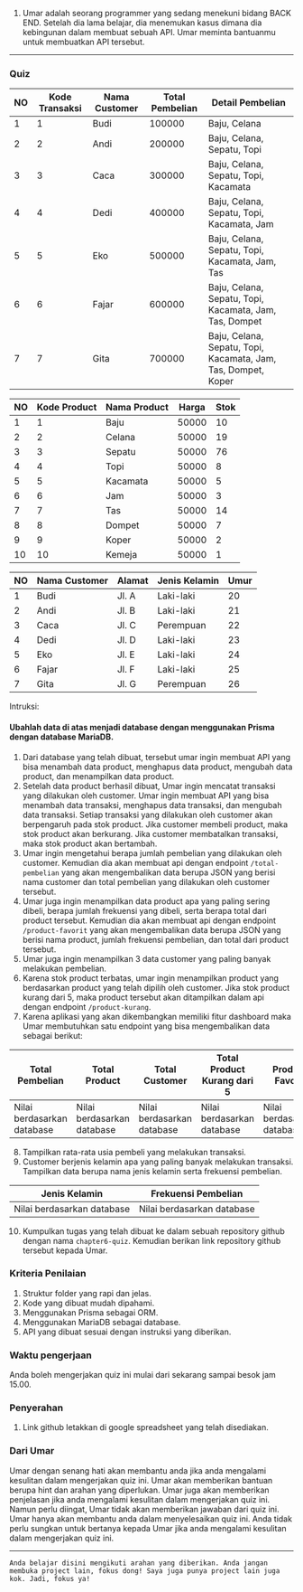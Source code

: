 1. Umar adalah seorang programmer yang sedang menekuni bidang BACK END. Setelah dia lama belajar, dia menemukan kasus dimana dia kebingunan dalam membuat sebuah API. Umar meminta bantuanmu untuk membuatkan API tersebut. 

---

### Quiz
| NO | Kode Transaksi | Nama Customer | Total Pembelian | Detail Pembelian |
|----|----------------|---------------|-----------------|------------------|
| 1  | 1              | Budi          | 100000          | Baju, Celana     |
| 2  | 2              | Andi          | 200000          | Baju, Celana, Sepatu, Topi |
| 3  | 3              | Caca          | 300000          | Baju, Celana, Sepatu, Topi, Kacamata |
| 4  | 4              | Dedi          | 400000          | Baju, Celana, Sepatu, Topi, Kacamata, Jam |
| 5  | 5              | Eko           | 500000          | Baju, Celana, Sepatu, Topi, Kacamata, Jam, Tas |
| 6  | 6              | Fajar         | 600000          | Baju, Celana, Sepatu, Topi, Kacamata, Jam, Tas, Dompet |
| 7  | 7              | Gita          | 700000          | Baju, Celana, Sepatu, Topi, Kacamata, Jam, Tas, Dompet, Koper |


| NO | Kode Product | Nama Product | Harga | Stok |
|----|--------------|--------------|-------|------|
| 1  | 1            | Baju         | 50000 | 10   |
| 2  | 2            | Celana       | 50000 | 19   |
| 3  | 3            | Sepatu       | 50000 | 76   |
| 4  | 4            | Topi         | 50000 | 8    |
| 5  | 5            | Kacamata     | 50000 | 5    |
| 6  | 6            | Jam          | 50000 | 3    |
| 7  | 7            | Tas          | 50000 | 14   |
| 8  | 8            | Dompet       | 50000 | 7    |
| 9  | 9            | Koper        | 50000 | 2    |
| 10 | 10           | Kemeja       | 50000 | 1    |

| NO | Nama Customer | Alamat | Jenis Kelamin | Umur |
|----|---------------|--------|---------------|------|
| 1  | Budi          | Jl. A  | Laki-laki     | 20   |
| 2  | Andi          | Jl. B  | Laki-laki     | 21   |
| 3  | Caca          | Jl. C  | Perempuan     | 22   |
| 4  | Dedi          | Jl. D  | Laki-laki     | 23   |
| 5  | Eko           | Jl. E  | Laki-laki     | 24   |
| 6  | Fajar         | Jl. F  | Laki-laki     | 25   |
| 7  | Gita          | Jl. G  | Perempuan     | 26   |


Intruksi:
#### Ubahlah data di atas menjadi database dengan menggunakan Prisma dengan database MariaDB.

1. Dari database yang telah dibuat, tersebut umar ingin membuat API yang bisa menambah data product, menghapus data product, mengubah data product, dan menampilkan data product.
2. Setelah data product berhasil dibuat, Umar ingin mencatat transaksi yang dilakukan oleh customer. Umar ingin membuat API yang bisa menambah data transaksi, menghapus data transaksi, dan mengubah data transaksi. Setiap transaksi yang dilakukan oleh customer akan berpengaruh pada stok product. Jika customer membeli product, maka stok product akan berkurang. Jika customer membatalkan transaksi, maka stok product akan bertambah.
3. Umar ingin mengetahui berapa jumlah pembelian yang dilakukan oleh customer. Kemudian dia akan membuat api dengan endpoint `/total-pembelian` yang akan mengembalikan data berupa JSON yang berisi nama customer dan total pembelian yang dilakukan oleh customer tersebut.
4. Umar juga ingin menampilkan data product apa yang paling sering dibeli, berapa jumlah frekuensi yang dibeli, serta berapa total dari product tersebut. Kemudian dia akan membuat api dengan endpoint `/product-favorit` yang akan mengembalikan data berupa JSON yang berisi nama product, jumlah frekuensi pembelian, dan total dari product tersebut.
5. Umar juga ingin menampilkan 3 data customer yang paling banyak melakukan pembelian.
6. Karena stok product terbatas, umar ingin menampilkan product yang berdasarkan product yang telah dipilih oleh customer. Jika stok product kurang dari 5, maka product tersebut akan ditampilkan dalam api dengan endpoint `/product-kurang`.
7. Karena aplikasi yang akan dikembangkan memiliki fitur dashboard maka Umar membutuhkan satu endpoint yang bisa mengembalikan data sebagai berikut:

| Total Pembelian | Total Product | Total Customer | Total Product Kurang dari 5 | Product Favorit |
|-----------------|---------------|----------------|-----------------------------|------------------|
| Nilai berdasarkan database | Nilai berdasarkan database | Nilai berdasarkan database | Nilai berdasarkan database | Nilai berdasarkan database |

8. Tampilkan rata-rata usia pembeli yang melakukan transaksi.
9. Customer berjenis kelamin apa yang paling banyak melakukan transaksi. Tampilkan data berupa nama jenis kelamin serta frekuensi pembelian.

| Jenis Kelamin | Frekuensi Pembelian |
|---------------|---------------------|
| Nilai berdasarkan database | Nilai berdasarkan database |

10. Kumpulkan tugas yang telah dibuat ke dalam sebuah repository github dengan nama `chapter6-quiz`. Kemudian berikan link repository github tersebut kepada Umar.


### Kriteria Penilaian
1. Struktur folder yang rapi dan jelas.
2. Kode yang dibuat mudah dipahami.
3. Menggunakan Prisma sebagai ORM.
4. Menggunakan MariaDB sebagai database.
5. API yang dibuat sesuai dengan instruksi yang diberikan.

### Waktu pengerjaan
Anda boleh mengerjakan quiz ini mulai dari sekarang sampai besok jam 15.00.

### Penyerahan
1. Link github letakkan di google spreadsheet yang telah disediakan.

### Dari Umar
Umar dengan senang hati akan membantu anda jika anda mengalami kesulitan dalam mengerjakan quiz ini. Umar akan memberikan bantuan berupa hint dan arahan yang diperlukan. Umar juga akan memberikan penjelasan jika anda mengalami kesulitan dalam mengerjakan quiz ini. Namun perlu diingat, Umar tidak akan memberikan jawaban dari quiz ini. Umar hanya akan membantu anda dalam menyelesaikan quiz ini. Anda tidak perlu sungkan untuk bertanya kepada Umar jika anda mengalami kesulitan dalam mengerjakan quiz ini.

---
```
Anda belajar disini mengikuti arahan yang diberikan. Anda jangan membuka project lain, fokus dong! Saya juga punya project lain juga kok. Jadi, fokus ya!
```

